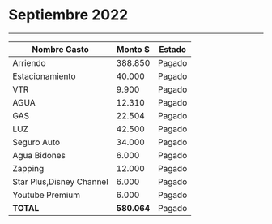 # Septiembre 2022
----

| Nombre Gasto  | Monto $  | Estado |
|---|---|--|
|   Arriendo |  388.850  |  Pagado | 
|   Estacionamiento | 40.000   |  Pagado | 
|   VTR  | 9.900  |  Pagado | 
|   AGUA | 12.310 | Pagado | 
|   GAS | 22.504 | Pagado | 
|   LUZ | 42.500 |  Pagado  |  
|   Seguro Auto | 34.000 | Pagado  |    |
|   Agua Bidones | 6.000 | Pagado   |  
|   Zapping | 12.000 |   Pagado   |
|   Star Plus,Disney Channel | 6.000 |  Pagado |    |
|   Youtube Premium | 6.000 | Pagado  |    |
 **TOTAL** |  **580.064** | Pagado 